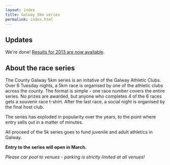 ```yaml
---
layout: index
title: Galway 5km series
permalink: index.html
---
```


Updates
-------

We're done! [Results for 2013 are now available](2013.html).

About the race series
---------------------

The County Galway 5km series is an initative of the Galway Athletic Clubs. Over 6 Tuesday nights, a 5km race is organised by one of the athletic clubs across the county. The format is simple - one race number covers the entire series. No prizes are awarded, but anyone who completes 4 of the 6 races gets a souvenir race t-shirt. After the last race, a social night is organised by the final host club.

The series has exploded in popularity over the years, to the point where entry sells out in a matter of minutes.

All proceed of the 5k series goes to fund juvenile and adult athletics in Galway.

**Entry to the series will open in March.**

*Please car pool to venues - parking is strictly limited at all venues!*
